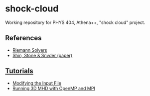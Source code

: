 # shock-cloud
Working repository for PHYS 404, Athena++, "shock cloud" project.

## References
- [Riemann Solvers](https://princetonuniversity.github.io/Athena-Cversion/AthenaDocsUGRiemann.html)
- [Shin, Stone & Snyder (paper)](https://arxiv.org/abs/0802.2708)

## [Tutorials](https://github.com/PrincetonUniversity/athena-public-version/wiki/Tutorial)
  - [Modifying the Input File](https://github.com/PrincetonUniversity/athena-public-version/wiki/Modifying-the-Input-File)
  - [Running 3D MHD with OpenMP and MPI](https://github.com/PrincetonUniversity/athena-public-version/wiki/Running-3D-MHD-with-OpenMP-and-MPI)
